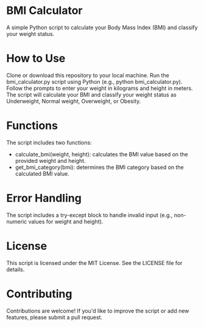 # BMI Calculator
A simple Python script to calculate your Body Mass Index (BMI) and classify your weight status.
# How to Use
Clone or download this repository to your local machine.
Run the bmi_calculator.py script using Python (e.g., python bmi_calculator.py).
Follow the prompts to enter your weight in kilograms and height in meters.
The script will calculate your BMI and classify your weight status as Underweight, Normal weight, Overweight, or Obesity.
# Functions
The script includes two functions:

- calculate_bmi(weight, height): calculates the BMI value based on the provided weight and height.
- get_bmi_category(bmi): determines the BMI category based on the calculated BMI value.
# Error Handling
The script includes a try-except block to handle invalid input (e.g., non-numeric values for weight and height).

# License
This script is licensed under the MIT License. See the LICENSE file for details.

# Contributing
Contributions are welcome! If you'd like to improve the script or add new features, please submit a pull request.
